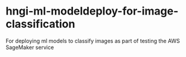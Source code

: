 # hngi-ml-modeldeploy-for-image-classification
For deploying ml models to classify images as part of testing the AWS SageMaker service
